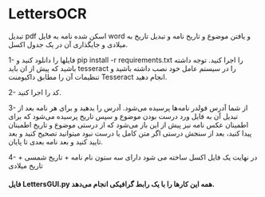 # LettersOCR
تبدیل pdf اسکن شده نامه به فایل word و یافتن موضوع و تاریخ نامه و تبدیل تاریخ به میلادی و جایگذاری آن در یک جدول اکسل.



1- فایلها را دانلود کنید و pip install -r requirements.txt را اجرا کنید. توجه داشته باشید که پیش از ان باید tesseract را در سیستم عامل خود نصب داشته باشید و تنظیمات آن را مطابق داکیومنت Tesseract انجام دهید. 

2- کد را اجرا کنید.

3- از شما آدرس فولدر نامه‌ها پرسیده می‌شود. آدرس را بدهید و برای هر نامه بعد از تبدیل آن به فایل ورد درست بودن موضوع و سپس تاریخ پرسیده می‌شود که برای اطمینان عکس نامه نیز پیش از این باز می‌شود که از درستی موضوع و تاریخ اطمینان پیدا کنید، بعد از سنجش درستی اگر متن کامل یا درست نبود میتوانید تصحیح کنید و بعد تایید کنید و بعد نامه بعدی تا پایان. 

4- در نهایت یک فایل اکسل ساخته می شود دارای سه ستون نام نامه + تاریخ شمسی + تاریخ میلادی


#### فایل LettersGUI.py همه این کارها را با یک رابط گرافیکی انجام می‌دهد.
